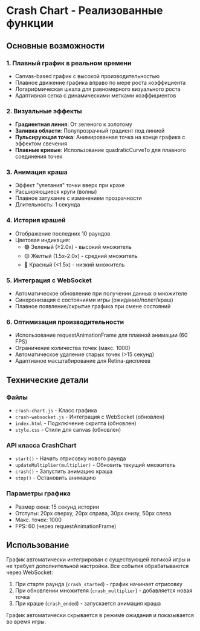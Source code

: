 # Crash Chart - Реализованные функции

## Основные возможности

### 1. Плавный график в реальном времени
- Canvas-based график с высокой производительностью
- Плавное движение графика вправо по мере роста коэффициента
- Логарифмическая шкала для равномерного визуального роста
- Адаптивная сетка с динамическими метками коэффициентов

### 2. Визуальные эффекты
- **Градиентная линия**: От зеленого к золотому
- **Заливка области**: Полупрозрачный градиент под линией
- **Пульсирующая точка**: Анимированная точка на конце графика с эффектом свечения
- **Плавные кривые**: Использование quadraticCurveTo для плавного соединения точек

### 3. Анимация краша
- Эффект "улетания" точки вверх при крахе
- Расширяющиеся круги (волны)
- Плавное затухание с изменением прозрачности
- Длительность: 1 секунда

### 4. История крашей
- Отображение последних 10 раундов
- Цветовая индикация:
  - 🟢 Зеленый (≥2.0x) - высокий множитель
  - 🟡 Желтый (1.5x-2.0x) - средний множитель
  - 🔴 Красный (<1.5x) - низкий множитель

### 5. Интеграция с WebSocket
- Автоматическое обновление при получении данных о множителе
- Синхронизация с состояниями игры (ожидание/полет/краш)
- Плавное появление/скрытие графика при смене состояний

### 6. Оптимизация производительности
- Использование requestAnimationFrame для плавной анимации (60 FPS)
- Ограничение количества точек (макс. 1000)
- Автоматическое удаление старых точек (>15 секунд)
- Адаптивное масштабирование для Retina-дисплеев

## Технические детали

### Файлы
- `crash-chart.js` - Класс графика
- `crash-websocket.js` - Интеграция с WebSocket (обновлен)
- `index.html` - Подключение скрипта (обновлен)
- `style.css` - Стили для canvas (обновлен)

### API класса CrashChart
- `start()` - Начать отрисовку нового раунда
- `updateMultiplier(multiplier)` - Обновить текущий множитель
- `crash()` - Запустить анимацию краша
- `stop()` - Остановить анимацию

### Параметры графика
- Размер окна: 15 секунд истории
- Отступы: 20px сверху, 20px справа, 30px снизу, 50px слева
- Макс. точек: 1000
- FPS: 60 (через requestAnimationFrame)

## Использование

График автоматически интегрирован с существующей логикой игры и не требует дополнительной настройки. Все события обрабатываются через WebSocket:

1. При старте раунда (`crash_started`) - график начинает отрисовку
2. При обновлении множителя (`crash_multiplier`) - добавляется новая точка
3. При краше (`crash_ended`) - запускается анимация краша

График автоматически скрывается в режиме ожидания и показывается во время игры.
